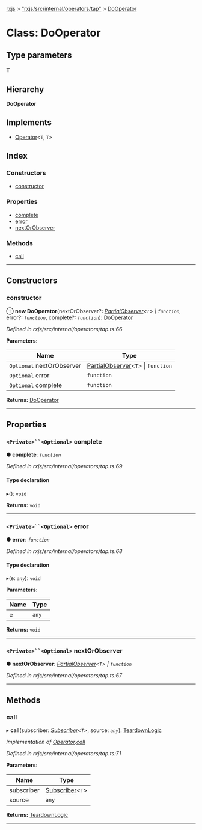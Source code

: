 [rxjs](../README.md) > ["rxjs/src/internal/operators/tap"](../modules/_rxjs_src_internal_operators_tap_.md) > [DoOperator](../classes/_rxjs_src_internal_operators_tap_.dooperator.md)

# Class: DoOperator

## Type parameters
#### T 
## Hierarchy

**DoOperator**

## Implements

* [Operator](../interfaces/_rxjs_src_internal_operator_.operator.md)<`T`, `T`>

## Index

### Constructors

* [constructor](_rxjs_src_internal_operators_tap_.dooperator.md#constructor)

### Properties

* [complete](_rxjs_src_internal_operators_tap_.dooperator.md#complete)
* [error](_rxjs_src_internal_operators_tap_.dooperator.md#error)
* [nextOrObserver](_rxjs_src_internal_operators_tap_.dooperator.md#nextorobserver)

### Methods

* [call](_rxjs_src_internal_operators_tap_.dooperator.md#call)

---

## Constructors

<a id="constructor"></a>

###  constructor

⊕ **new DoOperator**(nextOrObserver?: *[PartialObserver](../modules/_rxjs_src_internal_types_.md#partialobserver)<`T`> \| `function`*, error?: *`function`*, complete?: *`function`*): [DoOperator](_rxjs_src_internal_operators_tap_.dooperator.md)

*Defined in rxjs/src/internal/operators/tap.ts:66*

**Parameters:**

| Name | Type |
| ------ | ------ |
| `Optional` nextOrObserver | [PartialObserver](../modules/_rxjs_src_internal_types_.md#partialobserver)<`T`> \| `function` |
| `Optional` error | `function` |
| `Optional` complete | `function` |

**Returns:** [DoOperator](_rxjs_src_internal_operators_tap_.dooperator.md)

___

## Properties

<a id="complete"></a>

### `<Private>``<Optional>` complete

**● complete**: *`function`*

*Defined in rxjs/src/internal/operators/tap.ts:69*

#### Type declaration
▸(): `void`

**Returns:** `void`

___
<a id="error"></a>

### `<Private>``<Optional>` error

**● error**: *`function`*

*Defined in rxjs/src/internal/operators/tap.ts:68*

#### Type declaration
▸(e: *`any`*): `void`

**Parameters:**

| Name | Type |
| ------ | ------ |
| e | `any` |

**Returns:** `void`

___
<a id="nextorobserver"></a>

### `<Private>``<Optional>` nextOrObserver

**● nextOrObserver**: *[PartialObserver](../modules/_rxjs_src_internal_types_.md#partialobserver)<`T`> \| `function`*

*Defined in rxjs/src/internal/operators/tap.ts:67*

___

## Methods

<a id="call"></a>

###  call

▸ **call**(subscriber: *[Subscriber](_rxjs_src_internal_subscriber_.subscriber.md)<`T`>*, source: *`any`*): [TeardownLogic](../modules/_rxjs_src_internal_types_.md#teardownlogic)

*Implementation of [Operator](../interfaces/_rxjs_src_internal_operator_.operator.md).[call](../interfaces/_rxjs_src_internal_operator_.operator.md#call)*

*Defined in rxjs/src/internal/operators/tap.ts:71*

**Parameters:**

| Name | Type |
| ------ | ------ |
| subscriber | [Subscriber](_rxjs_src_internal_subscriber_.subscriber.md)<`T`> |
| source | `any` |

**Returns:** [TeardownLogic](../modules/_rxjs_src_internal_types_.md#teardownlogic)

___

